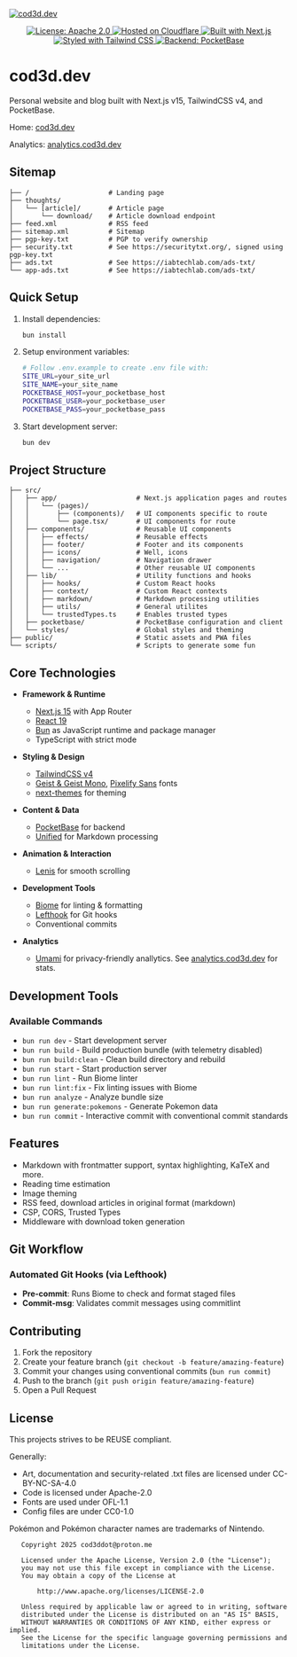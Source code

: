[![cod3d.dev](https://cod3d.dev/img/readme-next.cod3d.dev.gif)](https://github.com/cod3ddot/cod3d.dev)

<div align="center">
  <!-- Apache 2.0 License Badge -->
  <a href="https://www.apache.org/licenses/LICENSE-2.0" target="_blank" rel="noopener noreferrer">
    <img src="https://img.shields.io/badge/Apache%202.0-blue.svg?style=for-the-badge&logo=apache" alt="License: Apache 2.0" />
  </a>

  <!-- Hosting: Cloudflare -->
  <a href="https://www.cloudflare.com" target="_blank" rel="noopener noreferrer">
    <img src="https://img.shields.io/badge/Cloudflare-F38020?style=for-the-badge&logo=cloudflare&logoColor=white" alt="Hosted on Cloudflare" />
  </a>

  <!-- Built with: Next.js -->
  <a href="https://nextjs.org" target="_blank" rel="noopener noreferrer">
    <img src="https://img.shields.io/badge/Next.js-000000?style=for-the-badge&logo=next.js&logoColor=white" alt="Built with Next.js" />
  </a>

  <!-- Built with: Tailwind CSS -->
  <a href="https://tailwindcss.com" target="_blank" rel="noopener noreferrer">
    <img src="https://img.shields.io/badge/Tailwind-00bdff?style=for-the-badge&logo=tailwindcss&logoColor=white" alt="Styled with Tailwind CSS" />
  </a>

  <!-- Built with: PocketBase -->
  <a href="https://pocketbase.io" target="_blank" rel="noopener noreferrer">
    <img src="https://img.shields.io/badge/PocketBase-3c3c3c?style=for-the-badge&logo=pocketbase&logoColor=white" alt="Backend: PocketBase" />
  </a>
</div>


# cod3d.dev

Personal website and blog built with Next.js v15, TailwindCSS v4, and PocketBase.

Home: [cod3d.dev](https://cod3d.dev)

Analytics: [analytics.cod3d.dev](https://analytics.cod3d.dev)

## Sitemap

```
├── /                    # Landing page
├── thoughts/
│   └── [article]/       # Article page
│       └── download/    # Article download endpoint
├── feed.xml             # RSS feed
├── sitemap.xml          # Sitemap
├── pgp-key.txt          # PGP to verify ownership
├── security.txt         # See https://securitytxt.org/, signed using pgp-key.txt
├── ads.txt              # See https://iabtechlab.com/ads-txt/
└── app-ads.txt          # See https://iabtechlab.com/ads-txt/
```

## Quick Setup

1. Install dependencies:
   ```bash
   bun install
   ```

2. Setup environment variables:
   ```bash
   # Follow .env.example to create .env file with:
   SITE_URL=your_site_url
   SITE_NAME=your_site_name
   POCKETBASE_HOST=your_pocketbase_host
   POCKETBASE_USER=your_pocketbase_user
   POCKETBASE_PASS=your_pocketbase_pass
   ```

3. Start development server:
   ```bash
   bun dev
   ```

## Project Structure

```
├── src/
│   ├── app/                    # Next.js application pages and routes
│   │   └── (pages)/
│   │       ├── (components)/   # UI components specific to route
│   │       └── page.tsx/       # UI components for route
│   ├── components/             # Reusable UI components
│   │   ├── effects/            # Reusable effects
│   │   ├── footer/             # Footer and its components
│   │   ├── icons/              # Well, icons
│   │   ├── navigation/         # Navigation drawer
│   │   └── ...                 # Other reusable UI components
│   ├── lib/                    # Utility functions and hooks
│   │   ├── hooks/              # Custom React hooks
│   │   ├── context/            # Custom React contexts
│   │   ├── markdown/           # Markdown processing utilities
│   │   ├── utils/              # General utilites
│   │   └── trustedTypes.ts     # Enables trusted types
│   ├── pocketbase/             # PocketBase configuration and client
│   └── styles/                 # Global styles and theming
├── public/                     # Static assets and PWA files
└── scripts/                    # Scripts to generate some fun
```

## Core Technologies

- **Framework & Runtime**
  - [Next.js 15](https://nextjs.org) with App Router
  - [React 19](https://react.dev)
  - [Bun](https://bun.sh) as JavaScript runtime and package manager
  - TypeScript with strict mode

- **Styling & Design**
  - [TailwindCSS v4](https://tailwindcss.com)
  - [Geist & Geist Mono](https://vercel.com/font), [Pixelify Sans](https://fonts.google.com/specimen/Pixelify+Sans) fonts
  - [next-themes](https://github.com/pacocoursey/next-themes) for theming

- **Content & Data**
  - [PocketBase](https://pocketbase.io) for backend
  - [Unified](https://unifiedjs.com) for Markdown processing

- **Animation & Interaction**
  - [Lenis](https://github.com/darkroomengineering/lenis) for smooth scrolling

- **Development Tools**
  - [Biome](https://biomejs.dev) for linting & formatting
  - [Lefthook](https://github.com/evilmartians/lefthook) for Git hooks
  - Conventional commits

- **Analytics**
  - [Umami](https://github.com/umami-software/umami) for privacy-friendly anallytics. See [analytics.cod3d.dev](https://analytics.cod3d.dev) for stats.

## Development Tools

### Available Commands
- `bun run dev` - Start development server
- `bun run build` - Build production bundle (with telemetry disabled)
- `bun run build:clean` - Clean build directory and rebuild
- `bun run start` - Start production server
- `bun run lint` - Run Biome linter
- `bun run lint:fix` - Fix linting issues with Biome
- `bun run analyze` - Analyze bundle size
- `bun run generate:pokemons` - Generate Pokemon data
- `bun run commit` - Interactive commit with conventional commit standards

## Features

- Markdown with frontmatter support, syntax highlighting, KaTeX and more.
- Reading time estimation
- Image theming
- RSS feed, download articles in original format (markdown)
- CSP, CORS, Trusted Types
- Middleware with download token generation

## Git Workflow

### Automated Git Hooks (via Lefthook)
- **Pre-commit**: Runs Biome to check and format staged files
- **Commit-msg**: Validates commit messages using commitlint

## Contributing

1. Fork the repository
2. Create your feature branch (`git checkout -b feature/amazing-feature`)
3. Commit your changes using conventional commits (`bun run commit`)
4. Push to the branch (`git push origin feature/amazing-feature`)
5. Open a Pull Request

## License

This projects strives to be REUSE compliant.

Generally:
- Art, documentation and security-related .txt files are licensed under CC-BY-NC-SA-4.0
- Code is licensed under Apache-2.0
- Fonts are used under OFL-1.1
- Config files are under CC0-1.0

Pokémon and Pokémon character names are trademarks of Nintendo.

```
   Copyright 2025 cod3ddot@proton.me

   Licensed under the Apache License, Version 2.0 (the "License");
   you may not use this file except in compliance with the License.
   You may obtain a copy of the License at

       http://www.apache.org/licenses/LICENSE-2.0

   Unless required by applicable law or agreed to in writing, software
   distributed under the License is distributed on an "AS IS" BASIS,
   WITHOUT WARRANTIES OR CONDITIONS OF ANY KIND, either express or implied.
   See the License for the specific language governing permissions and
   limitations under the License.
```
